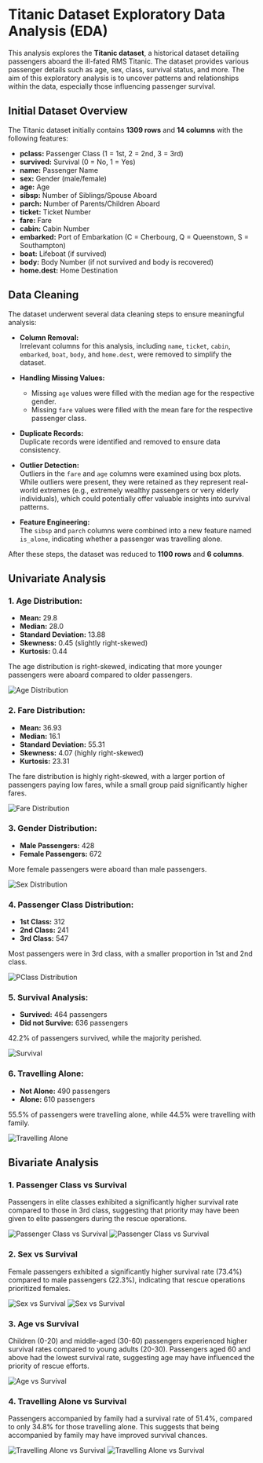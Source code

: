 # Titanic Dataset Exploratory Data Analysis (EDA)

This analysis explores the **Titanic dataset**, a historical dataset detailing passengers aboard the ill-fated RMS Titanic. The dataset provides various passenger details such as age, sex, class, survival status, and more. The aim of this exploratory analysis is to uncover patterns and relationships within the data, especially those influencing passenger survival.

## Initial Dataset Overview

The Titanic dataset initially contains **1309 rows** and **14 columns** with the following features:

- **pclass:** Passenger Class (1 = 1st, 2 = 2nd, 3 = 3rd)
- **survived:** Survival (0 = No, 1 = Yes)
- **name:** Passenger Name
- **sex:** Gender (male/female)
- **age:** Age
- **sibsp:** Number of Siblings/Spouse Aboard
- **parch:** Number of Parents/Children Aboard
- **ticket:** Ticket Number
- **fare:** Fare
- **cabin:** Cabin Number
- **embarked:** Port of Embarkation (C = Cherbourg, Q = Queenstown, S = Southampton)
- **boat:** Lifeboat (if survived)
- **body:** Body Number (if not survived and body is recovered)
- **home.dest:** Home Destination

## Data Cleaning

The dataset underwent several data cleaning steps to ensure meaningful analysis:

- **Column Removal:**  
  Irrelevant columns for this analysis, including `name`, `ticket`, `cabin`, `embarked`, `boat`, `body`, and `home.dest`, were removed to simplify the dataset.

- **Handling Missing Values:**  
  - Missing `age` values were filled with the median age for the respective gender.
  - Missing `fare` values were filled with the mean fare for the respective passenger class.

- **Duplicate Records:**  
  Duplicate records were identified and removed to ensure data consistency.

- **Outlier Detection:**  
  Outliers in the `fare` and `age` columns were examined using box plots. While outliers were present, they were retained as they represent real-world extremes (e.g., extremely wealthy passengers or very elderly individuals), which could potentially offer valuable insights into survival patterns.

- **Feature Engineering:**  
  The `sibsp` and `parch` columns were combined into a new feature named `is_alone`, indicating whether a passenger was travelling alone.

After these steps, the dataset was reduced to **1100 rows** and **6 columns**.

## Univariate Analysis

### 1. **Age Distribution:**

- **Mean:** 29.8  
- **Median:** 28.0  
- **Standard Deviation:** 13.88  
- **Skewness:** 0.45 (slightly right-skewed)  
- **Kurtosis:** 0.44

The age distribution is right-skewed, indicating that more younger passengers were aboard compared to older passengers.

![Age Distribution](Images/agedist.png)

### 2. **Fare Distribution:**

- **Mean:** 36.93  
- **Median:** 16.1  
- **Standard Deviation:** 55.31  
- **Skewness:** 4.07 (highly right-skewed)  
- **Kurtosis:** 23.31

The fare distribution is highly right-skewed, with a larger portion of passengers paying low fares, while a small group paid significantly higher fares.

![Fare Distribution](Images/faredist.png)

### 3. **Gender Distribution:**

- **Male Passengers:** 428  
- **Female Passengers:** 672

More female passengers were aboard than male passengers.

![Sex Distribution](Images/sexdist.png)

### 4. **Passenger Class Distribution:**

- **1st Class:** 312  
- **2nd Class:** 241  
- **3rd Class:** 547

Most passengers were in 3rd class, with a smaller proportion in 1st and 2nd class.

![PClass Distribution](Images/pclassdist.png)

### 5. **Survival Analysis:**

- **Survived:** 464 passengers  
- **Did not Survive:** 636 passengers

42.2% of passengers survived, while the majority perished.

![Survival](Images/survival.png)

### 6. **Travelling Alone:**

- **Not Alone:** 490 passengers  
- **Alone:** 610 passengers

55.5% of passengers were travelling alone, while 44.5% were travelling with family.

![Travelling Alone](Images/travelling_alone.png)

## Bivariate Analysis

### 1. **Passenger Class vs Survival**

Passengers in elite classes exhibited a significantly higher survival rate compared to those in 3rd class, suggesting that priority may have been given to elite passengers during the rescue operations.

![Passenger Class vs Survival](Images/pclass_vs_survival_bar.png)
![Passenger Class vs Survival](Images/pclass_vs_survival_pie.png)

### 2. **Sex vs Survival**

Female passengers exhibited a significantly higher survival rate (73.4%) compared to male passengers (22.3%), indicating that rescue operations prioritized females.

![Sex vs Survival](Images/sex_vs_survival_bar.png)
![Sex vs Survival](Images/sex_vs_survival_pie.png)

### 3. **Age vs Survival**

Children (0-20) and middle-aged (30-60) passengers experienced higher survival rates compared to young adults (20-30). Passengers aged 60 and above had the lowest survival rate, suggesting age may have influenced the priority of rescue efforts.

![Age vs Survival](Images/age_vs_survival.png)

### 4. **Travelling Alone vs Survival**

Passengers accompanied by family had a survival rate of 51.4%, compared to only 34.8% for those travelling alone. This suggests that being accompanied by family may have improved survival chances.

![Travelling Alone vs Survival](Images/alone_vs_survival_bar.png)
![Travelling Alone vs Survival](Images/alone_vs_survival_pie.png)
